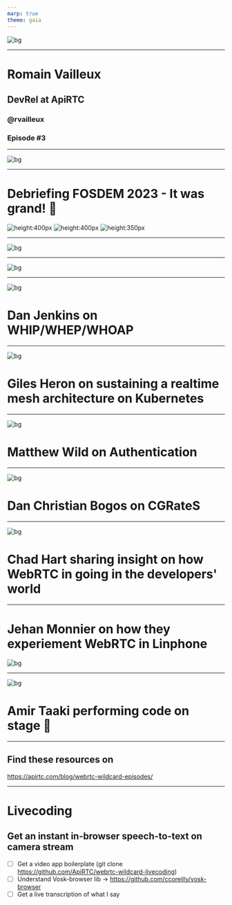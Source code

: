 ```yaml
---
marp: true
theme: gaia
---
```


![bg](./assets/webrtcwildcard-banner.png)

---
# Romain Vailleux

## DevRel at ApiRTC

### @rvailleux

### Episode #3

---

![bg](./assets/5%20dimensions%20of%20user%20customization%20user%20experience(2).png)

---

# Debriefing FOSDEM 2023 - It was grand! :rocket:
![height:400px](./assets/IMG_0705.jpg) ![height:400px](assets/IMG_0708.jpg) ![height:350px](./assets/IMG_0707.jpg)

---
![bg](assets/Screenshot%202023-02-09%20at%2009-25-05%20FOSDEM%202023%20-%20Real%20Time%20Communications%20devroom.png)

---

![bg](assets/IMG_0723.jpg)

---
<!--
color: #ED5131
-->
![bg](assets/IMG_0721.jpg)
# Dan Jenkins on WHIP/WHEP/WHOAP

---

![bg](assets/IMG_0739.jpg)
# Giles Heron on sustaining a realtime mesh architecture on Kubernetes

---

<!--
Prosody Snikket, Modern WMPP
-->

![bg](assets/IMG_0741.jpg)
# Matthew Wild on Authentication
---

![bg](assets/IMG_0750.jpg)
# Dan Christian Bogos on CGRateS

---
![bg](assets/IMG_0774.jpg)
# Chad Hart sharing insight on how WebRTC in going in the developers' world

---
# Jehan Monnier on how they experiement WebRTC in Linphone
![bg](assets/IMG_0775.jpg)

---

![bg](assets/IMG_0728.jpg)
# Amir Taaki performing code on stage 🤩

---

## Find these resources on

https://apirtc.com/blog/webrtc-wildcard-episodes/

___

# Livecoding
## Get an instant in-browser speech-to-text on camera stream

- [ ] Get a video app boilerplate (git clone https://github.com/ApiRTC/webrtc-wildcard-livecoding)
- [ ] Understand Vosk-browser  lib -> https://github.com/ccoreilly/vosk-browser
- [ ] Get a live transcription of what I say